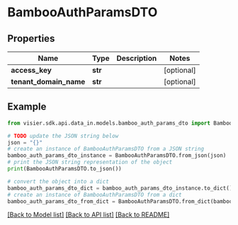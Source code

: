 # BambooAuthParamsDTO


## Properties

Name | Type | Description | Notes
------------ | ------------- | ------------- | -------------
**access_key** | **str** |  | [optional] 
**tenant_domain_name** | **str** |  | [optional] 

## Example

```python
from visier.sdk.api.data_in.models.bamboo_auth_params_dto import BambooAuthParamsDTO

# TODO update the JSON string below
json = "{}"
# create an instance of BambooAuthParamsDTO from a JSON string
bamboo_auth_params_dto_instance = BambooAuthParamsDTO.from_json(json)
# print the JSON string representation of the object
print(BambooAuthParamsDTO.to_json())

# convert the object into a dict
bamboo_auth_params_dto_dict = bamboo_auth_params_dto_instance.to_dict()
# create an instance of BambooAuthParamsDTO from a dict
bamboo_auth_params_dto_from_dict = BambooAuthParamsDTO.from_dict(bamboo_auth_params_dto_dict)
```
[[Back to Model list]](../README.md#documentation-for-models) [[Back to API list]](../README.md#documentation-for-api-endpoints) [[Back to README]](../README.md)


